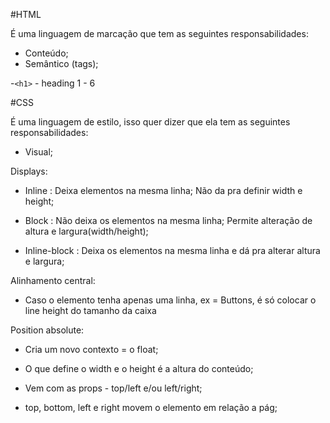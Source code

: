 #HTML

É uma linguagem de marcação que tem as seguintes responsabilidades:

- Conteúdo;
- Semântico (tags);

-`<h1>` - heading 1 - 6

#CSS

É uma linguagem de estilo, isso quer dizer que ela tem as seguintes responsabilidades:

- Visual;

Displays:

- Inline : Deixa elementos na mesma linha; 
Não da pra definir width e height;

- Block : Não deixa os elementos na mesma linha;
Permite alteração de altura e largura(width/height);

- Inline-block : Deixa os elementos na mesma linha e dá pra alterar altura e largura;

Alinhamento central:

- Caso o elemento tenha apenas uma linha, ex = Buttons, é só colocar o line height do tamanho da caixa

Position absolute:

- Cria um novo contexto = o float;
- O que define o width e o height é a altura do conteúdo;

- Vem com as props - top/left e/ou left/right;

- top, bottom, left e right movem o elemento em relação a pág;